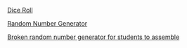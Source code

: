[Dice Roll](https://www.google.com/search?q=20+sided+die&sxsrf=ALeKk02DEYF4_7c5pD1S75jar-juXHLpAQ%3A1623189990952&ei=5um_YKbYOfaTwbkPnM68wAE&oq=20+sided+die&gs_lcp=Cgdnd3Mtd2l6EAMyBQgAEJECMgcIABCxAxAKMgYIABAKEEMyBAgAEAoyBAgAEAoyAggAMgQIABAKMgQIABAKMgQIABAKMgQIABAKOgcIABBHELADOgcIABCwAxBDOgUILhCxAzoICC4QsQMQgwE6CAgAELEDEIMBOgUIABCxAzoECAAQQzoOCC4QsQMQgwEQxwEQrwE6CwguELEDEMcBEK8BOggIABCxAxCRAjoICC4QxwEQrwFQ_AdYpRJghhNoAXACeACAAX2IAfgIkgEEMTEuMpgBAKABAaoBB2d3cy13aXrIAQrAAQE&sclient=gws-wiz&ved=0ahUKEwim48D2hYnxAhX2STABHRwnDxgQ4dUDCA4&uact=5)

[Random Number Generator](https://scratch.mit.edu/projects/542119394/editor/)

[Broken random number generator for students to assemble](https://scratch.mit.edu/projects/542339889/editor/)

